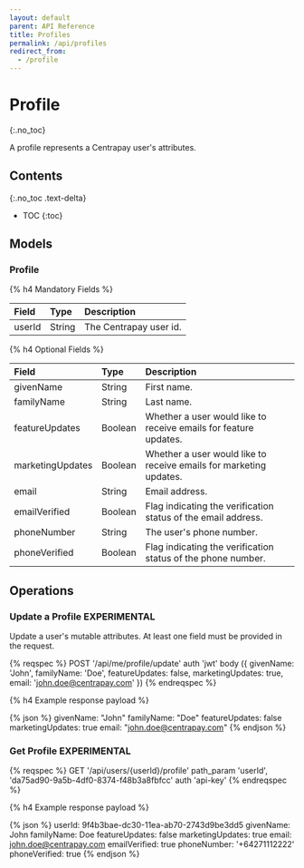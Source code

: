 ```yaml
---
layout: default
parent: API Reference
title: Profiles
permalink: /api/profiles
redirect_from:
  - /profile
---
```


# Profile
{:.no_toc}

A profile represents a Centrapay user's attributes.

## Contents
{:.no_toc .text-delta}

* TOC
{:toc}


## Models

### Profile

{% h4 Mandatory Fields %}

| Field  |  Type  |      Description       |
| :----- | :----- | :--------------------- |
| userId | String | The Centrapay user id. |

{% h4 Optional Fields %}

| Field            | Type    | Description                                                        |
| :--------------- | :------ | :---------------------------------------------------------------   |
| givenName        | String  | First name.                                                        |
| familyName       | String  | Last name.                                                         |
| featureUpdates   | Boolean | Whether a user would like to receive emails for feature updates.   |
| marketingUpdates | Boolean | Whether a user would like to receive emails for marketing updates. |
| email            | String  | Email address.                                                     |
| emailVerified | Boolean | Flag indicating the verification status of the email address. |
| phoneNumber   | String  | The user's phone number.                                      |
| phoneVerified | Boolean | Flag indicating the verification status of the phone number.  |


## Operations

### Update a Profile **EXPERIMENTAL**

Update a user's mutable attributes. At least one field must be provided in the
request.


{% reqspec %}
  POST '/api/me/profile/update'
  auth 'jwt'
  body ({
    givenName: 'John',
    familyName: 'Doe',
    featureUpdates: false,
    marketingUpdates: true,
    email: 'john.doe@centrapay.com'
  })
{% endreqspec %}


{% h4 Example response payload %}

{% json %}
  givenName: "John"
  familyName: "Doe"
  featureUpdates: false
  marketingUpdates: true
  email: "john.doe@centrapay.com"
{% endjson %}

### Get Profile **EXPERIMENTAL**

{% reqspec %}
  GET '/api/users/{userId}/profile'
  path_param 'userId', 'da75ad90-9a5b-4df0-8374-f48b3a8fbfcc'
  auth 'api-key'
{% endreqspec %}

{% h4 Example response payload %}

{% json %}
userId: 9f4b3bae-dc30-11ea-ab70-2743d9be3dd5
givenName: John
familyName: Doe
featureUpdates: false
marketingUpdates: true
email: john.doe@centrapay.com
emailVerified: true
phoneNumber: '+64271112222'
phoneVerified: true
{% endjson %}
